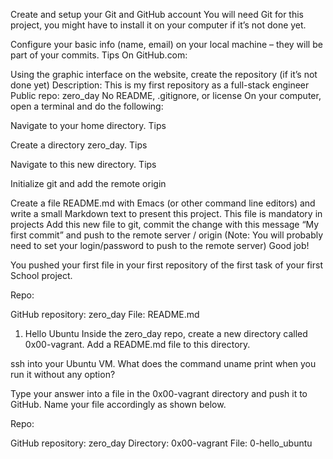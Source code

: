 Create and setup your Git and GitHub account
You will need Git for this project, you might have to install it on your computer if it’s not done yet.

Configure your basic info (name, email) on your local machine – they will be part of your commits. Tips On GitHub.com:

Using the graphic interface on the website, create the repository (if it’s not done yet)
Description: This is my first repository as a full-stack engineer
Public repo: zero_day
No README, .gitignore, or license On your computer, open a terminal and do the following:

Navigate to your home directory. Tips

Create a directory zero_day. Tips

Navigate to this new directory. Tips

Initialize git and add the remote origin

Create a file README.md with Emacs (or other command line editors) and write a small Markdown text to present this project. This file is mandatory in projects Add this new file to git, commit the change with this message “My first commit” and push to the remote server / origin (Note: You will probably need to set your login/password to push to the remote server) Good job!

You pushed your first file in your first repository of the first task of your first School project.

Repo:

GitHub repository: zero_day
File: README.md
1. Hello Ubuntu
Inside the zero_day repo, create a new directory called 0x00-vagrant. Add a README.md file to this directory.

ssh into your Ubuntu VM. What does the command uname print when you run it without any option?

Type your answer into a file in the 0x00-vagrant directory and push it to GitHub. Name your file accordingly as shown below.

Repo:

GitHub repository: zero_day
Directory: 0x00-vagrant
File: 0-hello_ubuntu
